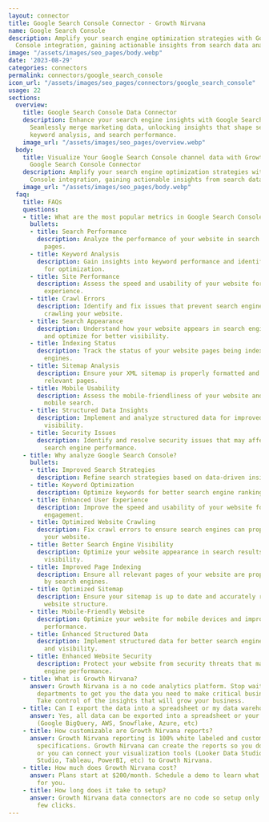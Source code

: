 ```yaml
---
layout: connector
title: Google Search Console Connector - Growth Nirvana
name: Google Search Console
description: Amplify your search engine optimization strategies with Google Search
  Console integration, gaining actionable insights from search data analysis.
image: "/assets/images/seo_pages/body.webp"
date: '2023-08-29'
categories: connectors
permalink: connectors/google_search_console
icon_url: "/assets/images/seo_pages/connectors/google_search_console"
usage: 22
sections:
  overview:
    title: Google Search Console Data Connector
    description: Enhance your search engine insights with Google Search Console integration.
      Seamlessly merge marketing data, unlocking insights that shape search strategies,
      keyword analysis, and search performance.
    image_url: "/assets/images/seo_pages/overview.webp"
  body:
    title: Visualize Your Google Search Console channel data with Growth Nirvana's
      Google Search Console Connector
    description: Amplify your search engine optimization strategies with Google Search
      Console integration, gaining actionable insights from search data analysis.
    image_url: "/assets/images/seo_pages/body.webp"
  faq:
    title: FAQs
    questions:
    - title: What are the most popular metrics in Google Search Console to analyze?
      bullets:
      - title: Search Performance
        description: Analyze the performance of your website in search engine results
          pages.
      - title: Keyword Analysis
        description: Gain insights into keyword performance and identify opportunities
          for optimization.
      - title: Site Performance
        description: Assess the speed and usability of your website for improved user
          experience.
      - title: Crawl Errors
        description: Identify and fix issues that prevent search engines from properly
          crawling your website.
      - title: Search Appearance
        description: Understand how your website appears in search engine results
          and optimize for better visibility.
      - title: Indexing Status
        description: Track the status of your website pages being indexed by search
          engines.
      - title: Sitemap Analysis
        description: Ensure your XML sitemap is properly formatted and includes all
          relevant pages.
      - title: Mobile Usability
        description: Assess the mobile-friendliness of your website and optimize for
          mobile search.
      - title: Structured Data Insights
        description: Implement and analyze structured data for improved search engine
          visibility.
      - title: Security Issues
        description: Identify and resolve security issues that may affect your website's
          search engine performance.
    - title: Why analyze Google Search Console?
      bullets:
      - title: Improved Search Strategies
        description: Refine search strategies based on data-driven insights.
      - title: Keyword Optimization
        description: Optimize keywords for better search engine rankings.
      - title: Enhanced User Experience
        description: Improve the speed and usability of your website for better user
          engagement.
      - title: Optimized Website Crawling
        description: Fix crawl errors to ensure search engines can properly crawl
          your website.
      - title: Better Search Engine Visibility
        description: Optimize your website appearance in search results for increased
          visibility.
      - title: Improved Page Indexing
        description: Ensure all relevant pages of your website are properly indexed
          by search engines.
      - title: Optimized Sitemap
        description: Ensure your sitemap is up to date and accurately represents your
          website structure.
      - title: Mobile-Friendly Website
        description: Optimize your website for mobile devices and improve mobile search
          performance.
      - title: Enhanced Structured Data
        description: Implement structured data for better search engine understanding
          and visibility.
      - title: Enhanced Website Security
        description: Protect your website from security threats that may impact search
          engine performance.
    - title: What is Growth Nirvana?
      answer: Growth Nirvana is a no code analytics platform. Stop waiting for other
        departments to get you the data you need to make critical business decisions.
        Take control of the insights that will grow your business.
    - title: Can I export the data into a spreadsheet or my data warehouse?
      answer: Yes, all data can be exported into a spreadsheet or your data warehouse
        (Google BigQuery, AWS, Snowflake, Azure, etc)
    - title: How customizable are Growth Nirvana reports?
      answer: Growth Nirvana reporting is 100% white labeled and customized to your
        specifications. Growth Nirvana can create the reports so you don’t have to
        or you can connect your visualization tools (Looker Data Studio/Google Data
        Studio, Tableau, PowerBI, etc) to Growth Nirvana.
    - title: How much does Growth Nirvana cost?
      answer: Plans start at $200/month. Schedule a demo to learn what plan is best
        for you.
    - title: How long does it take to setup?
      answer: Growth Nirvana data connectors are no code so setup only requires a
        few clicks.
---
```

